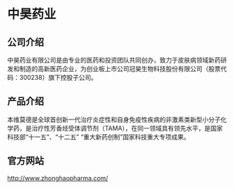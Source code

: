 # 中昊药业
## 公司介绍
中昊药业有限公司是由专业的医药和投资团队共同创办，致力于皮肤病领域新药研发和制造的高新医药企业，为创业板上市公司冠昊生物科技股份有限公司（股票代码：300238）旗下控股子公司。
  
## 产品介绍
本维莫德是全球首创新一代治疗炎症性和自身免疫性疾病的非激素类新型小分子化学药，是治疗性芳香烃受体调节剂（TAMA），在同一领域具有领先水平，是国家科技部“十一五”、“十二五” “重大新药创制”国家科技重大专项成果。

## 官方网站
http://www.zhonghaopharma.com/

